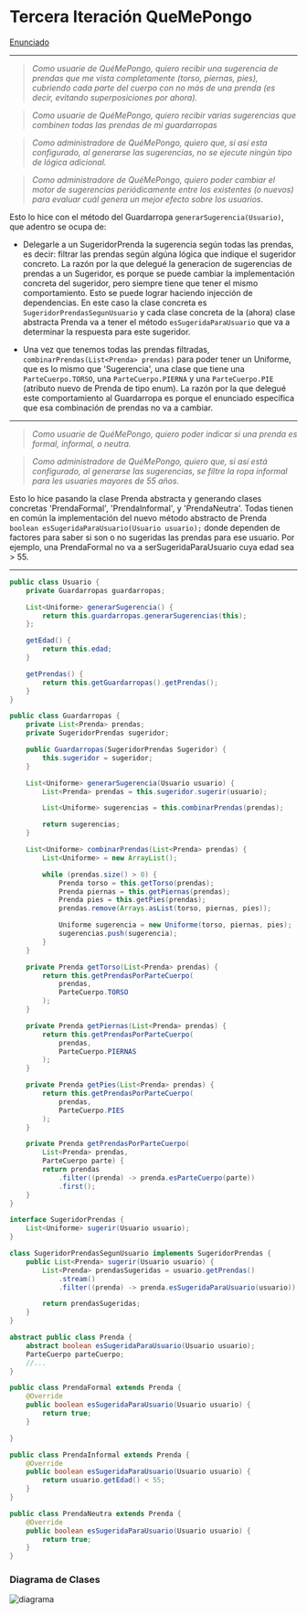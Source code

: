 Tercera Iteración QueMePongo
===

[Enunciado](https://docs.google.com/document/d/1XGb_Xt2v3viZY4RNky6zguL-ATv1iqEzHWhK4a6vsIk/edit#heading=h.uyku9mnteh0t)

___

> *Como usuarie de QuéMePongo, quiero recibir una sugerencia de prendas que me vista completamente (torso, piernas, pies), cubriendo cada parte del cuerpo con no más de una prenda (es decir, evitando superposiciones por ahora).*

> *Como usuarie de QuéMePongo, quiero recibir varias sugerencias que combinen todas las prendas de mi guardarropas*

> *Como administradore de QuéMePongo, quiero que, si así esta configurado, al generarse las sugerencias, no se ejecute ningún tipo de lógica adicional.*

> *Como administradore de QuéMePongo, quiero poder cambiar el motor de sugerencias periódicamente entre los existentes (o nuevos) para evaluar cuál genera un mejor efecto sobre los usuarios.*

Esto lo hice con el método del Guardarropa `generarSugerencia(Usuario)`, que adentro se ocupa de:
- Delegarle a un SugeridorPrenda la sugerencia según todas las prendas, es decir: filtrar las prendas según algúna lógica que indique el sugeridor concreto. La razón por la que delegué la generacion de sugerencias de prendas a un Sugeridor, es porque se puede cambiar la implementación concreta del sugeridor, pero siempre tiene que tener el mismo comportamiento. Esto se puede lograr haciendo injección de dependencias. En este caso la clase concreta es `SugeridorPrendasSegunUsuario` y cada clase concreta de la (ahora) clase abstracta Prenda va a tener el método `esSugeridaParaUsuario` que va a determinar la respuesta para este sugeridor.

- Una vez que tenemos todas las prendas filtradas, `combinarPrendas(List<Prenda> prendas)` para poder tener un Uniforme, que es lo mismo que 'Sugerencia', una clase que tiene una `ParteCuerpo.TORSO`, una `ParteCuerpo.PIERNA` y una `ParteCuerpo.PIE` (atributo nuevo de Prenda de tipo enum). La razón por la que delegué este comportamiento al Guardarropa es porque el enunciado específica que esa combinación de prendas no va a cambiar.

___


> *Como usuarie de QuéMePongo, quiero poder indicar si una prenda es formal, informal, o neutra.*

> *Como administradore de QuéMePongo, quiero que, si así está configurado,  al generarse las sugerencias, se filtre la ropa informal para les usuaries mayores de 55 años.*

Esto lo hice pasando la clase Prenda abstracta y generando clases concretas 'PrendaFormal', 'PrendaInformal', y 'PrendaNeutra'. Todas tienen en común la implementación del nuevo método abstracto de Prenda `boolean esSugeridaParaUsuario(Usuario usuario);` donde dependen de factores para saber si son o no sugeridas las prendas para ese usuario. Por ejemplo, una PrendaFormal no va a serSugeridaParaUsuario cuya edad sea > 55.
___

```java
public class Usuario {
    private Guardarropas guardarropas;

    List<Uniforme> generarSugerencia() {
        return this.guardarropas.generarSugerencias(this);
    };

    getEdad() {
        return this.edad;
    }

    getPrendas() {
        return this.getGuardarropas().getPrendas();
    }
}

public class Guardarropas {
    private List<Prenda> prendas;
    private SugeridorPrendas sugeridor;

    public Guardarropas(SugeridorPrendas Sugeridor) {
        this.sugeridor = sugeridor;
    }

    List<Uniforme> generarSugerencia(Usuario usuario) {
        List<Prenda> prendas = this.sugeridor.sugerir(usuario);

        List<Uniforme> sugerencias = this.combinarPrendas(prendas);

        return sugerencias;
    }

    List<Uniforme> combinarPrendas(List<Prenda> prendas) {
        List<Uniforme> = new ArrayList();

        while (prendas.size() > 0) {
            Prenda torso = this.getTorso(prendas);
            Prenda piernas = this.getPiernas(prendas);
            Prenda pies = this.getPies(prendas);
            prendas.remove(Arrays.asList(torso, piernas, pies));

            Uniforme sugerencia = new Uniforme(torso, piernas, pies);
            sugerencias.push(sugerencia);
        }
    }

    private Prenda getTorso(List<Prenda> prendas) {
        return this.getPrendasPorParteCuerpo(
            prendas,
            ParteCuerpo.TORSO
        );
    }

    private Prenda getPiernas(List<Prenda> prendas) {
        return this.getPrendasPorParteCuerpo(
            prendas,
            ParteCuerpo.PIERNAS
        );
    }

    private Prenda getPies(List<Prenda> prendas) {
        return this.getPrendasPorParteCuerpo(
            prendas,
            ParteCuerpo.PIES
        );
    }

    private Prenda getPrendasPorParteCuerpo(
        List<Prenda> prendas,
        ParteCuerpo parte) {
        return prendas
            .filter((prenda) -> prenda.esParteCuerpo(parte))
            .first();
    }
}

interface SugeridorPrendas {
    List<Uniforme> sugerir(Usuario usuario);
}

class SugeridorPrendasSegunUsuario implements SugeridorPrendas {
    public List<Prenda> sugerir(Usuario usuario) {
        List<Prenda> prendasSugeridas = usuario.getPrendas()
            .stream()
            .filter((prenda) -> prenda.esSugeridaParaUsuario(usuario));

        return prendasSugeridas;
    }
}

abstract public class Prenda {
    abstract boolean esSugeridaParaUsuario(Usuario usuario);
    ParteCuerpo parteCuerpo;
    //...
}

public class PrendaFormal extends Prenda {
    @Override
    public boolean esSugeridaParaUsuario(Usuario usuario) {
        return true;
    }

}

public class PrendaInformal extends Prenda {
    @Override
    public boolean esSugeridaParaUsuario(Usuario usuario) {
        return usuario.getEdad() < 55;
    }
}

public class PrendaNeutra extends Prenda {
    @Override
    public boolean esSugeridaParaUsuario(Usuario usuario) {
        return true;
    }
}
```

### Diagrama de Clases

![diagrama](./que-me-pongo-3.png)